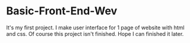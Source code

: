 # Basic-Front-End-Wev
It's my first project. I make user interface for 1 page of website with html and css. Of course this project isn't finished. Hope I can finished it later.
